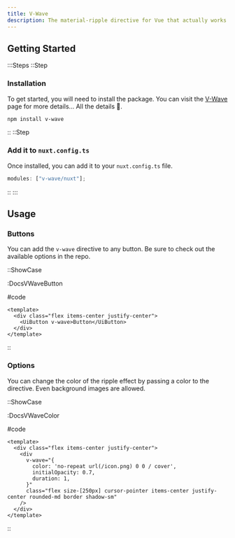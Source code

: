 ```yaml
---
title: V-Wave
description: The material-ripple directive for Vue that actually works!
---
```


## Getting Started

:::Steps
::Step

### Installation

To get started, you will need to install the package. You can visit the [V-Wave](https://github.com/justintaddei/v-wave) page for more details... All the details 🙂.

```bash
npm install v-wave
```

::
::Step

### Add it to `nuxt.config.ts`

Once installed, you can add it to your `nuxt.config.ts` file.

```ts
modules: ["v-wave/nuxt"];
```

::
:::

## Usage

### Buttons

You can add the `v-wave` directive to any button. Be sure to check out the available options in the repo.

::ShowCase

:DocsVWaveButton

#code

<!-- automd:file src="../../app/components/content/Docs/VWave/DocsVWaveButton.vue" code lang="vue" -->

```vue [DocsVWaveButton.vue]
<template>
  <div class="flex items-center justify-center">
    <UiButton v-wave>Button</UiButton>
  </div>
</template>

```

<!-- /automd -->

::

### Options

You can change the color of the ripple effect by passing a color to the directive. Even background images are allowed.

::ShowCase

:DocsVWaveColor

#code

<!-- automd:file src="../../app/components/content/Docs/VWave/DocsVWaveColor.vue" code lang="vue" -->

```vue [DocsVWaveColor.vue]
<template>
  <div class="flex items-center justify-center">
    <div
      v-wave="{
        color: 'no-repeat url(/icon.png) 0 0 / cover',
        initialOpacity: 0.7,
        duration: 1,
      }"
      class="flex size-[250px] cursor-pointer items-center justify-center rounded-md border shadow-sm"
    />
  </div>
</template>

```

<!-- /automd -->

::
